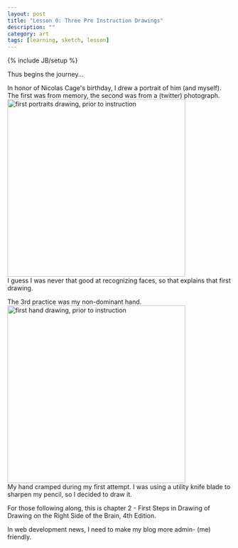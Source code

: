 ```yaml
---
layout: post
title: "Lesson 0: Three Pre Instruction Drawings"
description: ""
category: art
tags: [learning, sketch, lesson]
---
```

{% include JB/setup %}
<p>Thus begins the journey...</p>
<p>In honor of Nicolas Cage's birthday, I drew a portrait of him (and myself).<br>
The first was from memory, the second was from a (twitter) photograph.<br>
<img src="{{ BASE_PATH }}/assets/images/portraits_1-7-2013_sm.jpg" alt="first portraits drawing, prior to instruction" style="width: 400px; height: auto"><br>
I guess I was never that good at recognizing faces, so that explains that first drawing.  </p>
<p>The 3rd practice was my non-dominant hand.<br>
<img src="{{ BASE_PATH }}/assets/images/hand_1-7-2013_sm.jpg" alt="first hand drawing, prior to instruction" style="width: 400px; height: auto"><br>
My hand cramped during my first attempt. I was using a utility knife blade to sharpen my pencil, so I decided to draw it.
</p>
<p>For those following along, this is chapter 2 - First Steps in Drawing of Drawing on the Right Side of the Brain, 4th Edition.</p>
<p>In web development news, I need to make my blog more admin- (me) friendly.</p>
